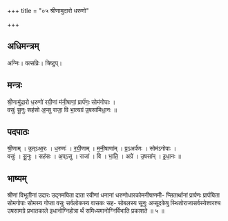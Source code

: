 +++
title = "०५ श्रीणामुदारो धरुणो"

+++
## अधिमन्त्रम्
अग्निः। वत्सप्रिः। त्रिष्टुप्।

## मन्त्रः
श्री॒णामु॑दा॒रो ध॒रुणो॑ रयी॒णां म॑नी॒षाणां॒ प्रार्प॑णः॒ सोम॑गोपाः ।  
वसुः॑ सू॒नुः सह॑सो अ॒प्सु राजा॒ वि भा॒त्यग्र॑ उ॒षसा॑मिधा॒नः ॥

## पदपाठः
श्री॒णाम् । उ॒त्ऽआ॒रः । ध॒रुणः॑ । र॒यी॒णाम् । म॒नी॒षाणा॑म् । प्र॒ऽअर्प॑णः । सोम॑ऽगोपाः ।  
वसुः॑ । सू॒नुः । सह॑सः । अ॒प्ऽसु । राजा॑ । वि । भा॒ति॒ । अग्रे॑ । उ॒षसा॑म् । इ॒धा॒नः ॥

## भाष्यम्
श्रीणां विभूतीनां उदारः उद्गमयिता दाता रयीणां धनानां धरुणोधारकोमनीषाणमी- प्सितार्थानां प्रार्पणः प्रार्पयिता सोमगोपाः सोमस्य गोप्ता वसुः सर्वलोकस्य वासकः सह- सोबलस्य सूनुः अप्सूदकेषु स्थितोराजासर्वस्येश्वरश्च उषसामग्रे प्रभातकाले इधानोग्निहोत्रा र्थं समिध्यमानोग्निर्विभाति प्रकाशते ॥ ५ ॥